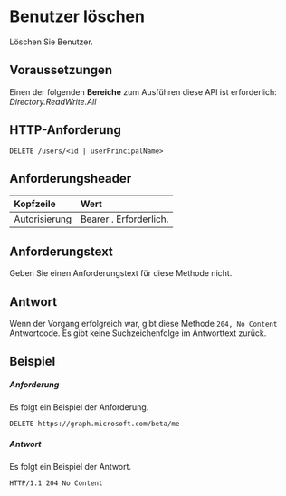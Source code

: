 # <a name="delete-user"></a>Benutzer löschen

Löschen Sie Benutzer.
## <a name="prerequisites"></a>Voraussetzungen
Einen der folgenden **Bereiche** zum Ausführen diese API ist erforderlich: *Directory.ReadWrite.All*
## <a name="http-request"></a>HTTP-Anforderung
<!-- { "blockType": "ignored" } -->
```http
DELETE /users/<id | userPrincipalName>
```

## <a name="request-headers"></a>Anforderungsheader
| Kopfzeile       | Wert|
|:-----------|:------|
| Autorisierung  | Bearer <token>. Erforderlich.  |

## <a name="request-body"></a>Anforderungstext
Geben Sie einen Anforderungstext für diese Methode nicht.


## <a name="response"></a>Antwort
Wenn der Vorgang erfolgreich war, gibt diese Methode `204, No Content` Antwortcode. Es gibt keine Suchzeichenfolge im Antworttext zurück.

## <a name="example"></a>Beispiel
##### <a name="request"></a>Anforderung
Es folgt ein Beispiel der Anforderung.
<!-- {
  "blockType": "request",
  "name": "delete_user"
}-->
```http
DELETE https://graph.microsoft.com/beta/me
```
##### <a name="response"></a>Antwort
Es folgt ein Beispiel der Antwort. 
<!-- {
  "blockType": "response",
  "truncated": true
} -->
```http
HTTP/1.1 204 No Content
```

<!-- uuid: 8fcb5dbc-d5aa-4681-8e31-b001d5168d79
2015-10-25 14:57:30 UTC -->
<!-- {
  "type": "#page.annotation",
  "description": "Delete user",
  "keywords": "",
  "section": "documentation",
  "tocPath": ""
}-->